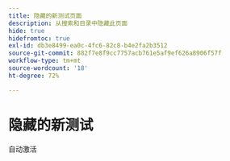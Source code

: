 ```yaml
---
title: 隐藏的新测试页面
description: 从搜索和目录中隐藏此页面
hide: true
hidefromtoc: true
exl-id: db3e8499-ea0c-4fc6-82c8-b4e2fa2b3512
source-git-commit: 882f7e8f9cc7757acb761e5af9ef626a8906f57f
workflow-type: tm+mt
source-wordcount: '18'
ht-degree: 72%

---
```


# 隐藏的新测试

自动激活
